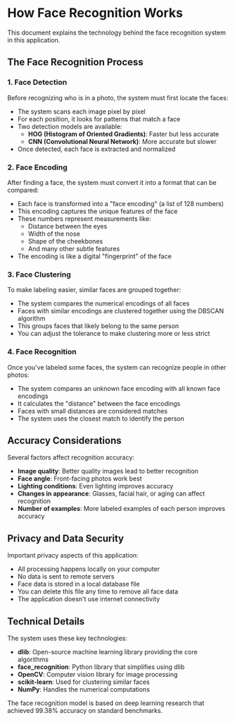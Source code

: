 # How Face Recognition Works

This document explains the technology behind the face recognition system in this application.

## The Face Recognition Process

### 1. Face Detection

Before recognizing who is in a photo, the system must first locate the faces:

- The system scans each image pixel by pixel
- For each position, it looks for patterns that match a face
- Two detection models are available:
  - **HOG (Histogram of Oriented Gradients)**: Faster but less accurate
  - **CNN (Convolutional Neural Network)**: More accurate but slower
- Once detected, each face is extracted and normalized

### 2. Face Encoding

After finding a face, the system must convert it into a format that can be compared:

- Each face is transformed into a "face encoding" (a list of 128 numbers)
- This encoding captures the unique features of the face
- These numbers represent measurements like:
  - Distance between the eyes
  - Width of the nose
  - Shape of the cheekbones
  - And many other subtle features
- The encoding is like a digital "fingerprint" of the face

### 3. Face Clustering

To make labeling easier, similar faces are grouped together:

- The system compares the numerical encodings of all faces
- Faces with similar encodings are clustered together using the DBSCAN algorithm
- This groups faces that likely belong to the same person
- You can adjust the tolerance to make clustering more or less strict

### 4. Face Recognition

Once you've labeled some faces, the system can recognize people in other photos:

- The system compares an unknown face encoding with all known face encodings
- It calculates the "distance" between the face encodings
- Faces with small distances are considered matches
- The system uses the closest match to identify the person

## Accuracy Considerations

Several factors affect recognition accuracy:

- **Image quality**: Better quality images lead to better recognition
- **Face angle**: Front-facing photos work best
- **Lighting conditions**: Even lighting improves accuracy
- **Changes in appearance**: Glasses, facial hair, or aging can affect recognition
- **Number of examples**: More labeled examples of each person improves accuracy

## Privacy and Data Security

Important privacy aspects of this application:

- All processing happens locally on your computer
- No data is sent to remote servers
- Face data is stored in a local database file
- You can delete this file any time to remove all face data
- The application doesn't use internet connectivity

## Technical Details

The system uses these key technologies:

- **dlib**: Open-source machine learning library providing the core algorithms
- **face_recognition**: Python library that simplifies using dlib
- **OpenCV**: Computer vision library for image processing
- **scikit-learn**: Used for clustering similar faces
- **NumPy**: Handles the numerical computations

The face recognition model is based on deep learning research that achieved 99.38% accuracy on standard benchmarks.
